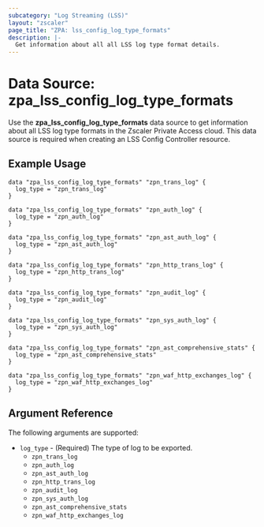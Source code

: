 ```yaml
---
subcategory: "Log Streaming (LSS)"
layout: "zscaler"
page_title: "ZPA: lss_config_log_type_formats"
description: |-
  Get information about all all LSS log type format details.
---
```


# Data Source: zpa_lss_config_log_type_formats

Use the **zpa_lss_config_log_type_formats** data source to get information about all LSS log type formats in the Zscaler Private Access cloud. This data source is required when creating an LSS Config Controller resource.

## Example Usage

```hcl
data "zpa_lss_config_log_type_formats" "zpn_trans_log" {
  log_type = "zpn_trans_log"
}

data "zpa_lss_config_log_type_formats" "zpn_auth_log" {
  log_type = "zpn_auth_log"
}

data "zpa_lss_config_log_type_formats" "zpn_ast_auth_log" {
  log_type = "zpn_ast_auth_log"
}

data "zpa_lss_config_log_type_formats" "zpn_http_trans_log" {
  log_type = "zpn_http_trans_log"
}

data "zpa_lss_config_log_type_formats" "zpn_audit_log" {
  log_type = "zpn_audit_log"
}

data "zpa_lss_config_log_type_formats" "zpn_sys_auth_log" {
  log_type = "zpn_sys_auth_log"
}

data "zpa_lss_config_log_type_formats" "zpn_ast_comprehensive_stats" {
  log_type = "zpn_ast_comprehensive_stats"
}

data "zpa_lss_config_log_type_formats" "zpn_waf_http_exchanges_log" {
  log_type = "zpn_waf_http_exchanges_log"
}
```

## Argument Reference

The following arguments are supported:

* `log_type` - (Required) The type of log to be exported.
  * `zpn_trans_log`
  * `zpn_auth_log`
  * `zpn_ast_auth_log`
  * `zpn_http_trans_log`
  * `zpn_audit_log`
  * `zpn_sys_auth_log`
  * `zpn_ast_comprehensive_stats`
  * `zpn_waf_http_exchanges_log`

